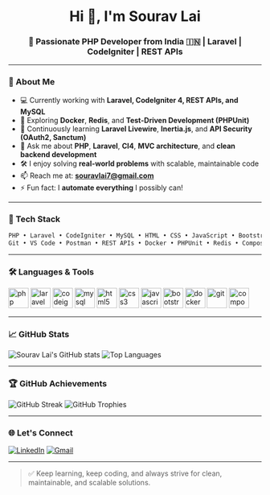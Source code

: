 <h1 align="center">Hi 👋, I'm Sourav Lai</h1>
<h3 align="center">🚀 Passionate PHP Developer from India 🇮🇳 | Laravel | CodeIgniter | REST APIs</h3>

---

### 💼 About Me

- 💻 Currently working with **Laravel, CodeIgniter 4, REST APIs, and MySQL**
- 🧪 Exploring **Docker**, **Redis**, and **Test-Driven Development (PHPUnit)**
- 🧠 Continuously learning **Laravel Livewire**, **Inertia.js**, and **API Security (OAuth2, Sanctum)**
- 💬 Ask me about **PHP**, **Laravel**, **CI4**, **MVC architecture**, and **clean backend development**
- 🛠 I enjoy solving **real-world problems** with scalable, maintainable code
- 📫 Reach me at: **[souravlai7@gmail.com](mailto:souravlai7@gmail.com)**
- ⚡ Fun fact: I **automate everything** I possibly can!

---

### 🧰 Tech Stack

```bash
PHP • Laravel • CodeIgniter • MySQL • HTML • CSS • JavaScript • Bootstrap
Git • VS Code • Postman • REST APIs • Docker • PHPUnit • Redis • Composer
```

---

### 🛠️ Languages & Tools

<p align="left">
  <img src="https://cdn.jsdelivr.net/gh/devicons/devicon/icons/php/php-original.svg" alt="php" width="40" height="40"/>
  <img src="https://upload.wikimedia.org/wikipedia/commons/9/9a/Laravel.svg" alt="laravel" width="40" height="40"/>
  <img src="https://cdn.jsdelivr.net/gh/devicons/devicon/icons/codeigniter/codeigniter-plain.svg" alt="codeigniter" width="40" height="40"/>
  <img src="https://cdn.jsdelivr.net/gh/devicons/devicon/icons/mysql/mysql-original.svg" alt="mysql" width="40" height="40"/>
  <img src="https://cdn.jsdelivr.net/gh/devicons/devicon/icons/html5/html5-original.svg" alt="html5" width="40" height="40"/>
  <img src="https://cdn.jsdelivr.net/gh/devicons/devicon/icons/css3/css3-original.svg" alt="css3" width="40" height="40"/>
  <img src="https://cdn.jsdelivr.net/gh/devicons/devicon/icons/javascript/javascript-original.svg" alt="javascript" width="40" height="40"/>
  <img src="https://cdn.jsdelivr.net/gh/devicons/devicon/icons/bootstrap/bootstrap-plain.svg" alt="bootstrap" width="40" height="40"/>
  <img src="https://cdn.jsdelivr.net/gh/devicons/devicon/icons/docker/docker-original.svg" alt="docker" width="40" height="40"/>
  <img src="https://cdn.jsdelivr.net/gh/devicons/devicon/icons/git/git-original.svg" alt="git" width="40" height="40"/>
  <img src="https://cdn.jsdelivr.net/gh/devicons/devicon/icons/composer/composer-original.svg" alt="composer" width="40" height="40"/>
</p>

---

### 📈 GitHub Stats

![Sourav Lai's GitHub stats](https://github-readme-stats.vercel.app/api?username=Souravlai78&show_icons=true&theme=dracula&count_private=true)
![Top Languages](https://github-readme-stats.vercel.app/api/top-langs/?username=Souravlai78&layout=compact&theme=dracula&count_private=true)

---

### 🏆 GitHub Achievements

![GitHub Streak](https://github-readme-streak-stats.herokuapp.com/?user=Souravlai78&theme=dracula)
![GitHub Trophies](https://github-profile-trophy.vercel.app/?username=Souravlai78&theme=onedark&column=6&margin-w=5)

---

### 🌐 Let's Connect

[![LinkedIn](https://img.shields.io/badge/LinkedIn-blue?style=for-the-badge&logo=linkedin&logoColor=white)](https://linkedin.com/in/sourav-lai-963b40216)
[![Gmail](https://img.shields.io/badge/Gmail-D14836?style=for-the-badge&logo=gmail&logoColor=white)](mailto:souravlai7@gmail.com)

---

> ✅ Keep learning, keep coding, and always strive for clean, maintainable, and scalable solutions.
